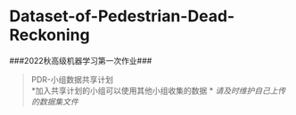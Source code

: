 # Dataset-of-Pedestrian-Dead-Reckoning
###2022秋高级机器学习第一次作业###
>PDR-小组数据共享计划  
*加入共享计划的小组可以使用其他小组收集的数据  *
*请及时维护自己上传的数据集文件*
